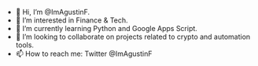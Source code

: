 - 👋  Hi, I’m @ImAgustinF.
- 👀  I’m interested in Finance & Tech.
- 🌱  I’m currently learning Python and Google Apps Script.
- 💞️  I’m looking to collaborate on projects related to crypto and automation tools.
- 📫  How to reach me: Twitter @ImAgustinF

<!---
ImAgustinF/ImAgustinF is a ✨ special ✨ repository because its `README.md` (this file) appears on your GitHub profile.
You can click the Preview link to take a look at your changes.
--->
